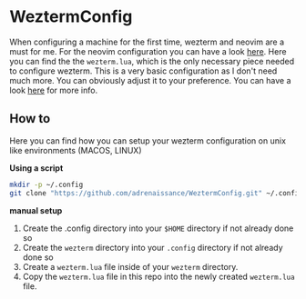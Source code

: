 # WeztermConfig
When configuring a machine for the first time, wezterm and neovim are a must for me. For the neovim configuration you can have a look [here](https://github.com/adrenaissance/NeovimConfig). Here you can find the the `wezterm.lua`, which is the only necessary piece needed to configure wezterm. This is a very basic configuration as I don't need much more. You can obviously adjust it to your preference. You can have a look [here](https://wezterm.org/config/files.html#configuration-files) for more info.

## How to
Here you can find how you can setup your wezterm configuration on unix like environments (MACOS, LINUX)

**Using a script**
```bash
mkdir -p ~/.config
git clone "https://github.com/adrenaissance/WeztermConfig.git" ~/.config/wezterm
```

**manual setup**
1. Create the .config directory into your `$HOME` directory if not already done so
2. Create the `wezterm` directory into your `.config` directory if not already done so
3. Create a `wezterm.lua` file inside of your `wezterm` directory.
4. Copy the `wezterm.lua` file in this repo into the newly created `wezterm.lua` file.
